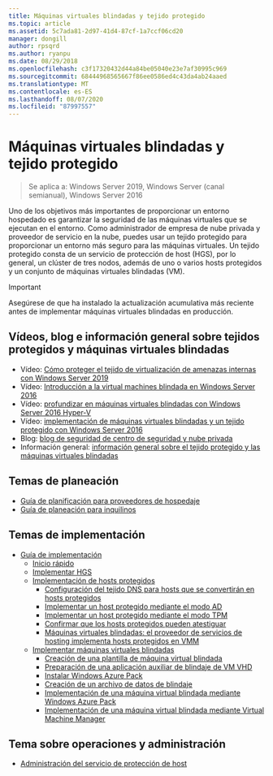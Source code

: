 ```yaml
---
title: Máquinas virtuales blindadas y tejido protegido
ms.topic: article
ms.assetid: 5c7ada81-2d97-41d4-87cf-1a7ccf06cd20
manager: dongill
author: rpsqrd
ms.author: ryanpu
ms.date: 08/29/2018
ms.openlocfilehash: c3f17320432d44a84be05040e23e7af30995c969
ms.sourcegitcommit: 68444968565667f86ee0586ed4c43da4ab24aaed
ms.translationtype: MT
ms.contentlocale: es-ES
ms.lasthandoff: 08/07/2020
ms.locfileid: "87997557"
---
```

# <a name="guarded-fabric-and-shielded-vms"></a>Máquinas virtuales blindadas y tejido protegido

>Se aplica a: Windows Server 2019, Windows Server (canal semianual), Windows Server 2016

Uno de los objetivos más importantes de proporcionar un entorno hospedado es garantizar la seguridad de las máquinas virtuales que se ejecutan en el entorno. Como administrador de empresa de nube privada y proveedor de servicio en la nube, puedes usar un tejido protegido para proporcionar un entorno más seguro para las máquinas virtuales. Un tejido protegido consta de un servicio de protección de host (HGS), por lo general, un clúster de tres nodos, además de uno o varios hosts protegidos y un conjunto de máquinas virtuales blindadas (VM).

> [!IMPORTANT]
> Asegúrese de que ha instalado la actualización acumulativa más reciente antes de implementar máquinas virtuales blindadas en producción.

## <a name="videos-blog-and-overview-topic-about-guarded-fabrics-and-shielded-vms"></a>Vídeos, blog e información general sobre tejidos protegidos y máquinas virtuales blindadas

- Vídeo: [Cómo proteger el tejido de virtualización de amenazas internas con Windows Server 2019](https://myignite.techcommunity.microsoft.com/sessions/64690)
- Vídeo: [Introducción a la virtual machines blindada en Windows Server 2016](https://channel9.msdn.com/Shows/Mechanics/Introduction-to-Shielded-Virtual-Machines-in-Windows-Server-2016)
- Vídeo: [profundizar en máquinas virtuales blindadas con Windows Server 2016 Hyper-V](https://channel9.msdn.com/events/Ignite/2016/BRK3124)
- Vídeo: [implementación de máquinas virtuales blindadas y un tejido protegido con Windows Server 2016](https://mva.microsoft.com/training-courses/deploying-shielded-vms-and-a-guarded-fabric-with-windows-server-2016-17131?l=WFLef7vUD_4604300474)
- Blog: [blog de seguridad de centro de seguridad y nube privada](/archive/blogs/datacentersecurity/)
- Información general: [información general sobre el tejido protegido y las máquinas virtuales blindadas](Guarded-Fabric-and-Shielded-VMs.md)

## <a name="planning-topics"></a>Temas de planeación

- [Guía de planificación para proveedores de hospedaje](guarded-fabric-planning-for-hosters.md)
- [Guía de planeación para inquilinos](guarded-fabric-shielded-vm-planning-for-tenants.md)

## <a name="deployment-topics"></a>Temas de implementación

- [Guía de implementación](guarded-fabric-deploying-hgs-overview.md)
    - [Inicio rápido](guarded-fabric-deployment-overview.md)
    - [Implementar HGS](guarded-fabric-setting-up-the-host-guardian-service-hgs.md)
    - [Implementación de hosts protegidos](guarded-fabric-configure-hgs-with-authorized-hyper-v-hosts.md)
        - [Configuración del tejido DNS para hosts que se convertirán en hosts protegidos](guarded-fabric-configuring-fabric-dns.md)
        - [Implementar un host protegido mediante el modo AD](guarded-fabric-admin-trusted-attestation-creating-a-security-group.md)
        - [Implementar un host protegido mediante el modo TPM](guarded-fabric-tpm-trusted-attestation-capturing-hardware.md)
        - [Confirmar que los hosts protegidos pueden atestiguar](guarded-fabric-confirm-hosts-can-attest-successfully.md)
        - [Máquinas virtuales blindadas: el proveedor de servicios de hosting implementa hosts protegidos en VMM](/system-center/vmm/guarded-deploy-host?view=sc-vmm-2019)
    - [Implementar máquinas virtuales blindadas](guarded-fabric-configuration-scenarios-for-shielded-vms-overview.md)
        - [Creación de una plantilla de máquina virtual blindada](guarded-fabric-create-a-shielded-vm-template.md)
        - [Preparación de una aplicación auxiliar de blindaje de VM VHD](guarded-fabric-vm-shielding-helper-vhd.md)
        - [Instalar Windows Azure Pack](guarded-fabric-hoster-sets-up-windows-azure-pack.md)
        - [Creación de un archivo de datos de blindaje](guarded-fabric-tenant-creates-shielding-data.md)
        - [Implementación de una máquina virtual blindada mediante Windows Azure Pack](guarded-fabric-shielded-vm-windows-azure-pack.md)
        - [Implementación de una máquina virtual blindada mediante Virtual Machine Manager](guarded-fabric-tenant-deploys-shielded-vm-using-vmm.md)

## <a name="operations-and-management-topic"></a>Tema sobre operaciones y administración

- [Administración del servicio de protección de host](guarded-fabric-manage-hgs.md)